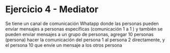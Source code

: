 # Ejercicio 4 - Mediator
Se tiene un canal de comunicación Whatapp donde las personas pueden
enviar mensajes a personas específicas (comunicación 1 a 1 ) y también se pueden
enviar mensajes a un grupo de personas, agregar 10 personas (persona) hacer la
comunicación del persona 1 al persona 2 directamente, y el persona 10 que envíe un
mensaje a los otros persona
